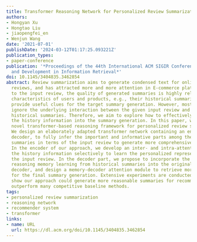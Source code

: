 ```yaml
---
title: Transformer Reasoning Network for Personalized Review Summarization
authors:
- Hongyan Xu
- Hongtao Liu
- jiaopengfei_en
- Wenjun Wang
date: '2021-07-01'
publishDate: '2024-03-12T01:17:25.093221Z'
publication_types:
- paper-conference
publication: '*Proceedings of the 44th International ACM SIGIR Conference on Research
  and Development in Information Retrieval*'
doi: 10.1145/3404835.3462854
abstract: Review summarization aims to generate condensed text for online product
  reviews, and has attracted more and more attention in E-commerce platforms. In addition
  to the input review, the quality of generated summaries is highly related to the
  characteristics of users and products, e.g., their historical summaries, which could
  provide useful clues for the target summary generation. However, most previous works
  ignore the underlying interaction between the given input review and the corresponding
  historical summaries. Therefore, we aim to explore how to effectively incorporate
  the history information into the summary generation. In this paper, we propose a
  novel transformer-based reasoning framework for personalized review summarization.
  We design an elaborately adapted transformer network containing an encoder and a
  decoder, to fully infer the important and informative parts among the historical
  summaries in terms of the input review to generate more comprehensive summaries.
  In the encoder of our approach, we develop an inter- and intra-attention to involve
  the history information selectively to learn the personalized representation of
  the input review. In the decoder part, we propose to incorporate the constructed
  reasoning memory learning from historical summaries into the original transformer
  decoder, and design a memory-decoder attention module to retrieve more useful information
  for the final summary generation. Extensive experiments are conducted and the results
  show our approach could generate more reasonable summaries for recommendation, and
  outperform many competitive baseline methods.
tags:
- personalized review summarization
- reasoning network
- recommender system
- transformer
links:
- name: URL
  url: https://dl.acm.org/doi/10.1145/3404835.3462854
---
```

